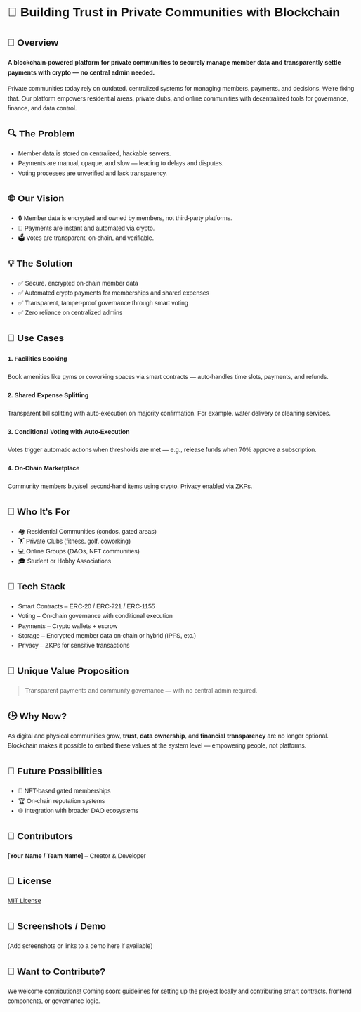 <!DOCTYPE html>
<html lang="en">
<head>
  <meta charset="UTF-8" />
  <meta name="viewport" content="width=device-width, initial-scale=1.0"/>
  <title>Blockchain-Powered Community Platform</title>
</head>
<body style="font-family: sans-serif; line-height: 1.6; max-width: 800px; margin: auto; padding: 20px;">

  <h1>🏡 Building Trust in Private Communities with Blockchain</h1>

  <h2>🚀 Overview</h2>
  <p><strong>A blockchain-powered platform for private communities to securely manage member data and transparently settle payments with crypto — no central admin needed.</strong></p>
  <p>Private communities today rely on outdated, centralized systems for managing members, payments, and decisions. We're fixing that. Our platform empowers residential areas, private clubs, and online communities with decentralized tools for governance, finance, and data control.</p>

  <h2>🔍 The Problem</h2>
  <ul>
    <li>Member data is stored on centralized, hackable servers.</li>
    <li>Payments are manual, opaque, and slow — leading to delays and disputes.</li>
    <li>Voting processes are unverified and lack transparency.</li>
  </ul>

  <h2>🌐 Our Vision</h2>
  <ul>
    <li>🔒 Member data is encrypted and owned by members, not third-party platforms.</li>
    <li>💸 Payments are instant and automated via crypto.</li>
    <li>🗳️ Votes are transparent, on-chain, and verifiable.</li>
  </ul>

  <h2>💡 The Solution</h2>
  <ul>
    <li>✅ Secure, encrypted on-chain member data</li>
    <li>✅ Automated crypto payments for memberships and shared expenses</li>
    <li>✅ Transparent, tamper-proof governance through smart voting</li>
    <li>✅ Zero reliance on centralized admins</li>
  </ul>

  <h2>🧩 Use Cases</h2>
  <h4>1. Facilities Booking</h4>
  <p>Book amenities like gyms or coworking spaces via smart contracts — auto-handles time slots, payments, and refunds.</p>

  <h4>2. Shared Expense Splitting</h4>
  <p>Transparent bill splitting with auto-execution on majority confirmation. For example, water delivery or cleaning services.</p>

  <h4>3. Conditional Voting with Auto-Execution</h4>
  <p>Votes trigger automatic actions when thresholds are met — e.g., release funds when 70% approve a subscription.</p>

  <h4>4. On-Chain Marketplace</h4>
  <p>Community members buy/sell second-hand items using crypto. Privacy enabled via ZKPs.</p>

  <h2>🎯 Who It’s For</h2>
  <ul>
    <li>🏘️ Residential Communities (condos, gated areas)</li>
    <li>🏋️ Private Clubs (fitness, golf, coworking)</li>
    <li>💻 Online Groups (DAOs, NFT communities)</li>
    <li>🎓 Student or Hobby Associations</li>
  </ul>

  <h2>🧪 Tech Stack</h2>
  <ul>
    <li>Smart Contracts – ERC-20 / ERC-721 / ERC-1155</li>
    <li>Voting – On-chain governance with conditional execution</li>
    <li>Payments – Crypto wallets + escrow</li>
    <li>Storage – Encrypted member data on-chain or hybrid (IPFS, etc.)</li>
    <li>Privacy – ZKPs for sensitive transactions</li>
  </ul>

  <h2>🔐 Unique Value Proposition</h2>
  <blockquote>
    Transparent payments and community governance — with no central admin required.
  </blockquote>

  <h2>🕒 Why Now?</h2>
  <p>As digital and physical communities grow, <strong>trust</strong>, <strong>data ownership</strong>, and <strong>financial transparency</strong> are no longer optional. Blockchain makes it possible to embed these values at the system level — empowering people, not platforms.</p>

  <h2>🌱 Future Possibilities</h2>
  <ul>
    <li>🎫 NFT-based gated memberships</li>
    <li>🏆 On-chain reputation systems</li>
    <li>🌐 Integration with broader DAO ecosystems</li>
  </ul>

  <h2>👥 Contributors</h2>
  <p><strong>[Your Name / Team Name]</strong> – Creator & Developer</p>

  <h2>📜 License</h2>
  <p><a href="#">MIT License</a></p>

  <h2>📸 Screenshots / Demo</h2>
  <p>(Add screenshots or links to a demo here if available)</p>

  <h2>🙌 Want to Contribute?</h2>
  <p>We welcome contributions! Coming soon: guidelines for setting up the project locally and contributing smart contracts, frontend components, or governance logic.</p>

</body>
</html>
